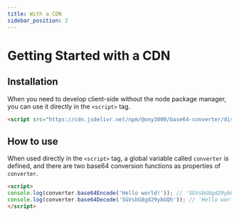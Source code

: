 ```yaml
---
title: With a CDN
sidebar_position: 2
---
```


# Getting Started with a CDN

## Installation

When you need to develop client-side without the node package manager, you can use it directly in the `<script>` tag.

```html
<script src="https://cdn.jsdelivr.net/npm/@ony3000/base64-converter/dist/converter.js"></script>
```

## How to use

When used directly in the `<script>` tag, a global variable called `converter` is defined, and there are two base64 conversion functions as properties of `converter`.

```html
<script>
console.log(converter.base64Encode('Hello world!')); // 'SGVsbG8gd29ybGQh'
console.log(converter.base64Decode('SGVsbG8gd29ybGQh')); // 'Hello world!'
</script>
```
